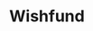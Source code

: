 ---
enabled: true
title: "Wishfund"
description: "NGO and Charity Theme"
image_webp: images/templates/wishfund.webp
image: images/templates/wishfund.jpg
link: "https://wishfund.tristangoetz.me"

---
